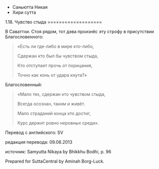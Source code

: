 









* Саньютта Никая
* Хири сутта


1\.18\. Чувство стыда
\=\=\=\=\=\=\=\=\=\=\=\=\=\=\=\=\=\=\=



В Саваттхи\. Стоя рядом, тот дэва произнёс эту строфу в присутствии Благословенного:



> «Есть ли где\-либо в мире кто\-либо,  
> 
> Сдержан кто был бы чувством стыда,  
> 
> Кто отступает прочь от порицания,  
> 
> Точно как конь от удара кнута?»


Благословенный:



> «Мало тех, сдержан кто чувством стыда,  
> 
> Всегда осознан, таким и живёт\.  
> 
> Мало страданий конца кто достиг,  
> 
> Курс держит ровно неровных среди»\.



Перевод с английского: SV


редакция перевода: 09\.08\.2013


источник: Samyutta Nikaya by Bhikkhu Bodhi, p\. 96


Prepared for SuttaCentral by Aminah Borg\-Luck\.






